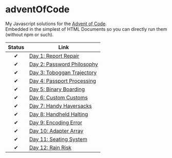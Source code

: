 # adventOfCode

My Javascript solutions for the [Advent of Code](https://adventofcode.com/).  
Embedded in the simplest of HTML Documents so you can directly run them (without npm or such).  

| Status | Link                                                                 |
| :----: | -------------------------------------------------------------------- |
|   ✔    | [Day 1: Report Repair](/Day-01-Report-Repair/index.html)             |
|   ✔    | [Day 2: Password Philosophy](/Day-02-Password-Philosophy/index.html) |
|   ✔    | [Day 3: Toboggan Trajectory](/Day-03-Toboggan-Trajectory/index.html) |
|   ✔    | [Day 4: Passport Processing](/Day-04-Passport-Processing/index.html) |
|   ✔    | [Day 5: Binary Boarding](/Day-05-Binary-Boarding/index.html)         |
|   ✔    | [Day 6: Custom Customs](/Day-06-Custom-Customs/index.html)           |
|   ✔    | [Day 7: Handy Haversacks](/Day-07-Handy-Haversacks/index.html)       |
|   ✔    | [Day 8: Handheld Halting](/Day-08-Handheld-Halting/index.html)       |
|   ✔    | [Day 9: Encoding Error](/Day-09-Encoding-Error/index.html)           |
|   ✔    | [Day 10: Adapter Array](/Day-10-Adapter-Array/index.html)            |
|   ✔    | [Day 11: Seating System](/Day-11-Seating-System/index.html)          |
|   ✔    | [Day 12: Rain Risk](/Day-12-Rain-Risk/index.html)                    |